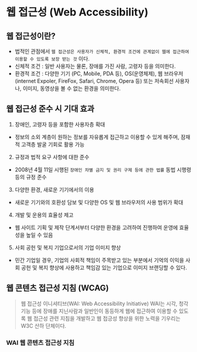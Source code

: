 # 웹 접근성 (Web Accessibility)

## 웹 접근성이란?

- 법적인 관점에서 `웹 접근성은 사용자가 신체적, 환경적 조건에 관계없이 웹에 접근하여 이용할 수 있도록 보장 받는 것` 이다.
- 신체적 조건 : 일반 사용자는 물론, 장애를 가진 사람, 고령자 등을 의미한다.
- 환경적 조건 : 다양한 기기 (PC, Mobile, PDA 등), OS(운영체제), 웹 브라우저 (internet Expoler, FireFox, Safari, Chrome, Opera 등) 또는 저속회선 사용자나, 이미지, 동영상을 볼 수 없는 환경을 의미한다.

## 웹 접근성 준수 시 기대 효과

1. 장애인, 고령자 등을 포함한 사용자층 확대

- 정보의 소외 계층이 원하는 정보를 자유롭게 접근하고 이용할 수 있게 해주며, 잠재적 고객층 발굴 기회로 활용 가능

2. 규정과 법적 요구 사항에 대한 준수

- 2008년 4월 11일 시행된 `장애인 차별 금지 및 권리 구제 등에 관한 법률` 동법 시행령 등의 규정 준수

3. 다양한 환경, 새로운 기기에서의 이용

- 새로운 기기와의 호환성 담보 및 다양한 OS 및 웹 브라우저의 사용 범위가 확대

4. 개발 및 운용의 효율성 제고

- 웹 사이트 기획 및 제작 단계서부터 다양한 환경을 고려하여 진행하여 운영에 효율성을 높일 수 있음

5. 사회 공헌 및 복지 기업으로서의 기업 이미지 향상

- 민간 기업일 경우, 기업의 사회적 책임이 주목받고 있는 부분에서 기억의 이익을 사회 공헌 및 복지 향상에 사용하고 책임감 있는 기업으로 이미지 브랜딩할 수 있다.

## 웹 콘텐츠 접근성 지침 (WCAG)

> 웹 접근성 이니셔티브(WAI: Web Accessibility Initiative)
> WAI는 시각, 청각 기능 등에 장애를 지닌사람과 일반인이 동등하게 웹에 접근하여 이용할 수 있도록
> 웹 접근성 관련 지침을 개발하고 웹 접긍성 향상을 위한 노력을 기우리는 W3C 산하 단체이다.

### WAI 웹 콘텐츠 접근성 지침
